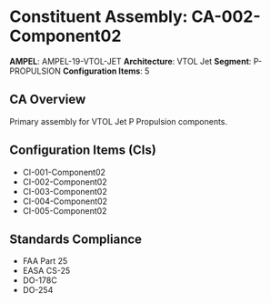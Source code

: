 # Constituent Assembly: CA-002-Component02

**AMPEL**: AMPEL-19-VTOL-JET
**Architecture**: VTOL Jet
**Segment**: P-PROPULSION
**Configuration Items**: 5

## CA Overview
Primary assembly for VTOL Jet P Propulsion components.

## Configuration Items (CIs)
- CI-001-Component02
- CI-002-Component02
- CI-003-Component02
- CI-004-Component02
- CI-005-Component02

## Standards Compliance
- FAA Part 25
- EASA CS-25
- DO-178C
- DO-254
